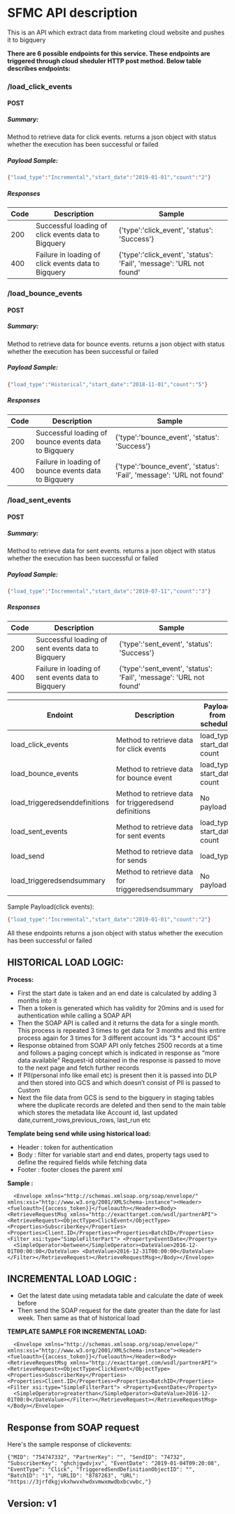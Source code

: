 # SFMC API description
This is an API which extract data from marketing cloud website and pushes it to bigquery

**There are 6 possible endpoints for this service. These endpoints are triggered through cloud sheduler HTTP post method. Below table describes endpoints:**

### /load_click_events

#### POST
##### Summary:

Method to retrieve data for click events. returns a json object with status whether the execution has been successful or failed 

##### Payload Sample:
```sh
{"load_type":"Incremental","start_date":"2019-01-01","count":"2"}
```
##### Responses

| Code | Description | Sample |
| ---- | ----------- | ----------- |
| 200 | Successful loading of click events data to Bigquery | {'type':'click_event', 'status': 'Success'} |
| 400 | Failure in  loading of click events data to Bigquery | {'type':'click_event', 'status': 'Fail', 'message': 'URL not found' |

### /load_bounce_events

#### POST
##### Summary:

Method to retrieve data for bounce events. returns a json object with status whether the execution has been successful or failed 

##### Payload Sample:
```sh
{"load_type":"Historical","start_date":"2018-11-01","count":"5"}
```
##### Responses

| Code | Description | Sample |
| ---- | ----------- | ----------- |
| 200 | Successful loading of bounce events data to Bigquery | {'type':'bounce_event', 'status': 'Success'} |
| 400 | Failure in  loading of bounce events data to Bigquery | {'type':'bounce_event', 'status': 'Fail', 'message': 'URL not found' |

### /load_sent_events

#### POST
##### Summary:

Method to retrieve data for sent events. returns a json object with status whether the execution has been successful or failed 

##### Payload Sample:
```sh
{"load_type":"Incremental","start_date":"2019-07-11","count":"3"}
```
##### Responses

| Code | Description | Sample |
| ---- | ----------- | ----------- |
| 200 | Successful loading of sent events data to Bigquery | {'type':'sent_event', 'status': 'Success'} |
| 400 | Failure in  loading of sent events data to Bigquery | {'type':'sent_event', 'status': 'Fail', 'message': 'URL not found' |



| Endoint | Description | Payload from scheduler |
| ------ | ------ | ------ |
| load_click_events | Method to retrieve data for click events | load_type, start_date, count |
| load_bounce_events | Method to retrieve data for bounce event | load_type, start_date, count | 
| load_triggeredsenddefinitions | Method to retrieve data for triggeredsend definitions | No payload |
| load_sent_events | Method to retrieve data for sent events | load_type, start_date, count |
| load_send | Method to retrieve data for sends | load_type |
| load_triggeredsendsummary |  Method to retrieve data for triggeredsendsummary | No payload |

Sample Payload(click events):
```sh
{"load_type":"Incremental","start_date":"2019-01-01","count":"2"}
```
All these endpoints returns a json object with status whether the execution has been successful or failed 

 
## HISTORICAL LOAD LOGIC:

**Process:**
* First the start date is taken and an end date is calculated by adding 3 months into it
* Then a token is generated which has validity for 20mins and is used for authentication while calling a SOAP API
* Then the SOAP API is called and it returns the data for a single month.
  This  process is repeated 3 times to get data for 3 months and this entire process again for 3 times for 3 different account ids   “3 * account IDS”
* Response obtained from SOAP API only fetches 2500 records at a time and follows a paging concept which is indicated in response as “more data available”
  Request-id obtained in the response is passed to move to the next page and fetch further records
* If PII(personal info like email etc) is present then it is passed into DLP and then stored into  GCS and which doesn’t consist of PII is passed to Custom
* Next the file data from GCS is send to the bigquery in staging tables where the duplicate  records are deleted and then send to the main table which stores the metadata like Account id, last updated date,current_rows,previous_rows, last_run etc

**Template being send while using historical load:**
* Header : token for authentication
* Body : filter for variable start and end dates, property tags used to define the required fields while fetching data 
* Footer : footer closes the parent xml

**Sample :**
```
  <Envelope xmlns="http://schemas.xmlsoap.org/soap/envelope/" xmlns:xsi="http://www.w3.org/2001/XMLSchema-instance"><Header><fueloauth>{{access_token}}</fueloauth></Header><Body><RetrieveRequestMsg xmlns="http://exacttarget.com/wsdl/partnerAPI"><RetrieveRequest><ObjectType>ClickEvent</ObjectType><Properties>SubscriberKey</Properties><Properties>Client.ID</Properties><Properties>BatchID</Properties><Filter xsi:type="SimpleFilterPart"> <Property>EventDate</Property>
  <SimpleOperator>between</SimpleOperator><DateValue>2016-12-01T00:00:00</DateValue> <DateValue>2016-12-31T00:00:00</DateValue></Filter></RetrieveRequest></RetrieveRequestMsg></Body></Envelope>

```

## INCREMENTAL LOAD LOGIC :
* Get the latest date using metadata table and calculate the date of week before
* Then send the SOAP request for the date greater than the date for last week. Then same as that of historical load

**TEMPLATE SAMPLE FOR INCREMENTAL LOAD:**

```
  <Envelope xmlns="http://schemas.xmlsoap.org/soap/envelope/" xmlns:xsi="http://www.w3.org/2001/XMLSchema-instance"><Header><fueloauth>{{access_token}}</fueloauth></Header><Body><RetrieveRequestMsg xmlns="http://exacttarget.com/wsdl/partnerAPI"><RetrieveRequest><ObjectType>ClickEvent</ObjectType><Properties>SubscriberKey</Properties><Properties>Client.ID</Properties><Properties>BatchID</Properties><Filter xsi:type="SimpleFilterPart"> <Property>EventDate</Property>
  <SimpleOperator>greaterthan</SimpleOperator><DateValue>2016-12-01T00:0</DateValue></Filter></RetrieveRequest></RetrieveRequestMsg></Body></Envelope>

```

## Response from SOAP request
Here's the sample response of clickevents:
```
{"MID": "754747332", "PartnerKey": "", "SendID": "74732", "SubscriberKey": "ghchjgwdvjxv", "EventDate": "2019-01-04T09:20:08", "EventType": "Click", "TriggeredSendDefinitionObjectID": "", "BatchID": "1", "URLID": "8787263", "URL": "https://3jrfdkgjvkxhwvxhwdxvmwxmwdbxbcvwbc,"}

```


## Version: v1
